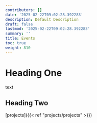 ```yaml
---
contributors: []
date: '2025-02-22T09:02:28.392283'
description: Default Description
draft: false
lastmod: '2025-02-22T09:02:28.392283'
summary: ''
title: Events
toc: true
weight: 810
---
```



# Heading One

text

## Heading Two

[projects]({{< ref "projects/projects" >}})